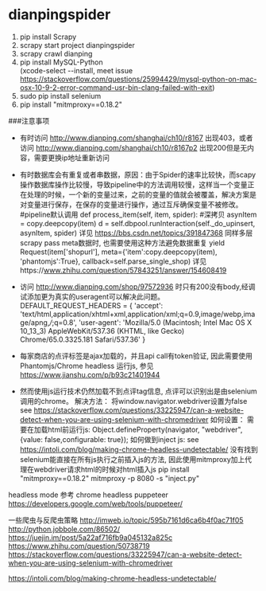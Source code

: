 # dianpingspider

1. pip install Scrapy
2. scrapy start project dianpingspider
3. scrapy crawl dianping
4. pip install MySQL-Python    
    (xcode-select --install, meet issue https://stackoverflow.com/questions/25994429/mysql-python-on-mac-osx-10-9-2-error-command-usr-bin-clang-failed-with-exit)
5. sudo pip install selenium
6. pip install "mitmproxy==0.18.2"

###注意事项
- 有时访问 http://www.dianping.com/shanghai/ch10/r8167 出现403，或者访问 http://www.dianping.com/shanghai/ch10/r8167p2 出现200但是无内容，需要更换ip地址重新访问

- 有时数据库会有重复或者串数据，原因：由于Spider的速率比较快，而scapy操作数据库操作比较慢，导致pipeline中的方法调用较慢，这样当一个变量正在处理的时候，一个新的变量过来，之前的变量的值就会被覆盖，解决方案是对变量进行保存，在保存的变量进行操作，通过互斥确保变量不被修改。
    #pipeline默认调用
    def process_item(self, item, spider):
        #深拷贝
        asynItem = copy.deepcopy(item)
        d = self.dbpool.runInteraction(self._do_upinsert, asynItem, spider)
详见 https://bbs.csdn.net/topics/391847368
同样多层scrapy pass meta数据时, 也需要使用这种方法避免数据重复
    yield Request(item['shopurl'], meta={'item':copy.deepcopy(item), 'phantomjs':True}, callback=self.parse_single_shop)
详见https://www.zhihu.com/question/57843251/answer/154608419

- 访问 http://www.dianping.com/shop/97572936 时只有200没有body,经调试添加更为真实的useragent可以解决此问题。
    DEFAULT_REQUEST_HEADERS = {
        'accept': 'text/html,application/xhtml+xml,application/xml;q=0.9,image/webp,image/apng,*/*;q=0.8',
        'user-agent': 'Mozilla/5.0 (Macintosh; Intel Mac OS X 10_13_3) AppleWebKit/537.36 (KHTML, like Gecko) Chrome/65.0.3325.181 Safari/537.36'
    }

- 每家商店的点评标签是ajax加载的，并且api call有token验证, 因此需要使用Phantomjs/Chrome headless 运行js, 参见 https://www.jianshu.com/p/b93c21401944
- 然而使用js运行技术仍然加载不到点评tag信息, 点评可以识别出是由selenium调用的chrome。
  解决方法：
  将window.navigator.webdriver设置为false  
  see https://stackoverflow.com/questions/33225947/can-a-website-detect-when-you-are-using-selenium-with-chromedriver
  如何设置：
  需要在加载html前运行js:
    Object.defineProperty(navigator, "webdriver", {value: false,configurable: true});
  如何做到inject js:
  see https://intoli.com/blog/making-chrome-headless-undetectable/
  没有找到selenium能直接在所有js执行之前插入js的方法, 因此使用mitmproxy加上代理在webdriver请求html的时候对html插入js
    pip install "mitmproxy==0.18.2"
    mitmproxy -p 8080 -s "inject.py"


headless mode 参考
chrome headless
puppeteer https://developers.google.com/web/tools/puppeteer/

一些爬虫与反爬虫策略
http://imweb.io/topic/595b7161d6ca6b4f0ac71f05
http://python.jobbole.com/86502/
https://juejin.im/post/5a22af716fb9a045132a825c
https://www.zhihu.com/question/50738719
https://stackoverflow.com/questions/33225947/can-a-website-detect-when-you-are-using-selenium-with-chromedriver

https://intoli.com/blog/making-chrome-headless-undetectable/

